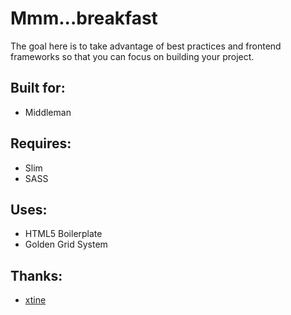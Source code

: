 #  Mmm...breakfast

The goal here is to take advantage of best practices and frontend frameworks so that you can focus on building your project. 

## Built for:
- Middleman

## Requires:
- Slim
- SASS

## Uses:
- HTML5 Boilerplate
- Golden Grid System

## Thanks:
 - [xtine](https://github.com/xtine/compass-sass-html5boilerplate)